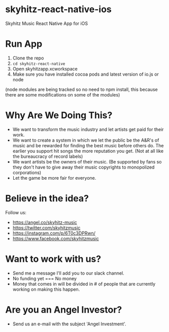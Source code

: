 # skyhitz-react-native-ios
Skyhitz Music React Native App for iOS

# Run App
1. Clone the repo
2. `cd skyhitz-react-native`
3. Open skyhitzapp.xcworkspace
4. Make sure you have installed cocoa pods and latest version of io.js or node

(node modules are being tracked so no need to npm install, this because there are some modifications on some of the modules)

# Why Are We Doing This?

- We want to transform the music industry and let artists get paid for their work.
- We want to create a system in which we let the public be the A&R's of music and be rewarded for finding the best music before others do. The earlier you support hit songs the more reputation you get. (Not at all like the bureaucracy of record labels)
- We want artists be the owners of their music. (Be supported by fans so they don't have to give away their music copyrights to monopolized corporations)
- Let the game be more fair for everyone.

# Believe in the idea?

Follow us:

- https://angel.co/skyhitz-music
- https://twitter.com/skyhitzmusic
- https://instagram.com/p/6T0c3DPRwn/
- https://www.facebook.com/skyhitzmusic

# Want to work with us?

- Send me a message I'll add you to our slack channel.
- No funding yet === No money
- Money that comes in will be divided in # of people that are currently working on making this happen.

# Are you an Angel Investor?

- Send us an e-mail with the subject 'Angel Investment'.
